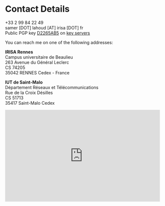 # Contact Details

<div class="well">
<span class="fa fa-phone fa-fw"></span> +33 2 99 84 22 49<br>
<span class="fa fa-envelope fa-fw"></span> samer [DOT] lahoud [AT] irisa [DOT] fr<br>
<span class="fa fa-lock fa-fw"></span> Public PGP key <a href="../img/D2265AB5.asc">D2265AB5</a> on <a href="https://pgp.mit.edu/pks/lookup?op=vindex&amp;search=0xFC496040D2265AB5">key servers</a>
</div>
              
You can reach me on one of the following addresses:

**IRISA Rennes**<br>
Campus universitaire de Beaulieu<br>
263 Avenue du Général Leclerc<br>
CS 74205<br>
35042 RENNES Cedex - France<br>

**IUT de Saint-Malo**<br>
Département Réseaux et Télécommunications<br>
Rue de la Croix Désilles<br>
CS 51713<br>
35417 Saint-Malo Cedex<br>

<iframe width="100%" height="300" frameborder="0" scrolling="no" marginheight="0" marginwidth="0" src="https://www.google.com/maps/embed?pb=!1m14!1m8!1m3!1d2663.6663341606327!2d-1.639935!3d48.11667200000001!3m2!1i1024!2i768!4f13.1!3m3!1m2!1s0x480edee5a599f107%3A0x318da7854b094389!2sInria+Rennes+-+Bretagne+Atlantique!5e0!3m2!1sen!2sfr!4v1421622513579">
</iframe>